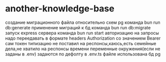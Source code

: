 # another-knowledge-base

создание миграционного файла относительно схем pg команда bun run db:generate
применение миграций к бд команда bun run db:migrate
запуск express сервера команда bun run start
авторизацию на запросы надо переедавать в формате headers Authorization со значением Bearer сам токен
типизацию не поставил на респонсы,каюсь,есть семейные дела,не хватило на респонсы времени
переменные окружения(если не заданы в .env) задаются по дефолту в .env.ts файле
использована бд pg